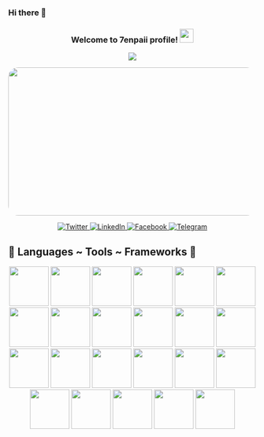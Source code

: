 <!--
**7enpaii/7enpaii** is a ✨ _special_ ✨ repository because its `README.md` (this file) appears on your GitHub profile.

Here are some ideas to get you started:

- 🔭 I’m currently working on ...
- 🌱 I’m currently learning ...
- 👯 I’m looking to collaborate on ...
- 🤔 I’m looking for help with ...
- 💬 Ask me about ...
- 📫 How to reach me: ...
- 😄 Pronouns: ...
- ⚡ Fun fact: ...
-->

### Hi there 👋

<h3 align="center">
  Welcome to 7enpaii profile!
  <img src="https://media.giphy.com/media/hvRJCLFzcasrR4ia7z/giphy.gif" width="28">
</h3>

<!-- Typing SVG by DenverCoder1 - https://github.com/DenverCoder1/readme-typing-svg -->
<p align="center">
  <a href="https://github.com/DenverCoder1/readme-typing-svg">
		<img src="https://readme-typing-svg.herokuapp.com/?lines=Full-stack%20mobile%20app%20developer;2.5%2B%20years%20of%20coding%20experience;Always%20learning%20new%20things;Love%20sport%20new%20things&font=Fira%20Code&center=true&width=440&height=45&color=f75c7e&vCenter=true&size=22">
	</a>
</p>

<div id="header" align="center">
  <img 
	src="https://i.pinimg.com/originals/82/de/83/82de83fb86c54aa5783bbb6ca3b26938.gif"
	style="border-radius: 20px;"
	width="600"
	height="300"/>
</div>

<p align="center">
  <a href="https://twitter.com/" target="_blank">
    <img src="https://img.shields.io/badge/twitter-%231DA1F2.svg?&style=for-the-badge&logo=twitter&logoColor=white&color=071A2C" alt="Twitter"/>
  </a>
  <a href="https://www.linkedin.com/in/amirozdocoder" target="_blank">
    <img src="https://img.shields.io/badge/linkedin-%230077B5.svg?&style=for-the-badge&logo=linkedin&logoColor=white&color=071A2C" alt="LinkedIn"/>
  </a>
  <a href="https://www.facebook.com/" target="_blank">
    <img src="https://img.shields.io/badge/facebook-%231877F2.svg?&style=for-the-badge&logo=facebook&logoColor=white&color=071A2C" alt="Facebook"/>
  </a>
  <a href="https://www.facebook.com/" target="_blank">
    <img src="https://img.shields.io/badge/Telegram-%231877F2.svg?&style=for-the-badge&logo=telegram&logoColor=white&color=071A2C" alt="Telegram"/>
  </a>
  <!--<a href="https://instagram.com/" target="_blank">
    <img src="https://img.shields.io/badge/instagram-%23E4405F.svg?&style=for-the-badge&logo=instagram&logoColor=white&color=071A2C" alt="Instagram"/>
  </a>
  <a href="https://medium.com/" target="_blank">
    <img src="https://img.shields.io/badge/medium-%2312100E.svg?&style=for-the-badge&logo=medium&logoColor=white&color=071A2C" alt="Medium"/>
  </a>--!>
</p>


## 🚀 Languages ~ Tools ~ Frameworks 🚀
<p align="center">
  <img src="https://cdn-icons-png.flaticon.com/512/5968/5968292.png" width="80"/>
  <img src="https://img.icons8.com/color/100/000000/python--v1.png" width="80"/>
  <img src="https://img.icons8.com/color/100/000000/dart.png" width="80"/>
  <img src="https://img.icons8.com/fluency/100/000000/copyright.png" width="80"/>
  <img src="https://img.icons8.com/color/100/000000/flutter.png" width="80"/>
  <img src="https://img.icons8.com/color/100/000000/django.png" width="80"/>
  <img src="https://img.icons8.com/color/100/000000/git.png" width="80"/>
  <img src="https://img.icons8.com/color/100/000000/firebase.png" width="80"/>
  <img src="https://img.icons8.com/color/100/000000/html-5--v1.png" width="80"/>
  <img src="https://img.icons8.com/color/100/000000/css3.png" width="80"/>
  <img src="https://img.icons8.com/color/100/000000/bootstrap.png" width="80"/>
  <img src="https://img.icons8.com/external-flaticons-lineal-color-flat-icons/100/000000/external-sql-web-hosting-flaticons-lineal-color-flat-icons.png" width="80"/>
  <img src="https://img.icons8.com/plasticine/100/000000/bash.png" width="80"/>
  <img src="https://img.icons8.com/external-tal-revivo-color-tal-revivo/100/000000/external-nginx-accelerates-content-and-application-delivery-improves-security-logo-color-tal-revivo.png" width="80"/>
  <img src="https://img.icons8.com/color/100/000000/latex.png" width="80"/>
  <img src="https://img.icons8.com/color/100/000000/markdown.png" width="80"/>
  <img src="https://img.icons8.com/color/100/000000/tensorflow.png" width="80"/>
  <img src="https://storage.caktusgroup.com/media/blog-images/drf-logo2.png" width="80"/>
  <img src="https://docs.aiogram.dev/en/latest/_static/logo.png" width="80"/>
  <img src="https://cdn.icon-icons.com/icons2/2699/PNG/512/gunicorn_logo_icon_170045.png" width="80"/>
  <img src="https://img.icons8.com/glyph-neue/100/000000/github.png" width="80"/>
  <img src="https://img.icons8.com/color/100/000000/figma--v1.png" width="80"/>
  <img src="https://img.icons8.com/fluency/100/000000/node-js.png" width="80"/>
</p>
<br>
<br>  
